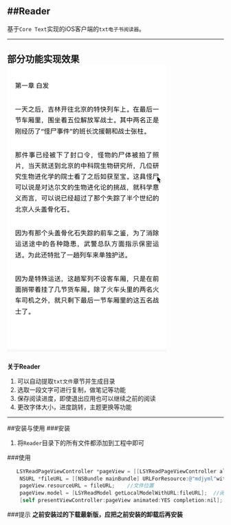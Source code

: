 ##Reader
---
基于`Core Text`实现的iOS客户端的`txt电子书阅读器`。

---
**部分功能实现效果**</br>
![](https://github.com/GGGHub/Reader/blob/master/LSYReader/demo.gif "部分功能")<br>
---

**关于Reader**</br>

1. 可以自动提取`txt文件`章节并生成目录
2. 选取一段文字可进行复制，做笔记等功能
3. 保存阅读进度，即使退出应用也可以继续之前的阅读
4. 更改字体大小，进度跳转，主题更换等功能

---

##安装与使用
###安装
1. 将`Reader`目录下的所有文件都添加到工程中即可

###使用
```objective-c
   LSYReadPageViewController *pageView = [[LSYReadPageViewController alloc] init];
    NSURL *fileURL = [[NSBundle mainBundle] URLForResource:@"mdjyml"withExtension:@"txt"];
    pageView.resourceURL = fileURL;    //文件位置
    pageView.model = [LSYReadModel getLocalModelWithURL:fileURL];  //阅读模型
    [self presentViewController:pageView animated:YES completion:nil];
```
###提示
**之前安装过的下载最新版，应把之前安装的卸载后再安装**
